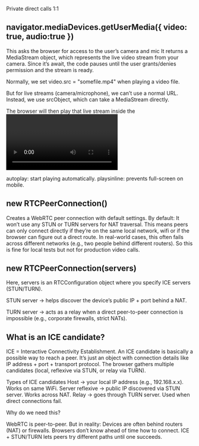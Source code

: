 
Private direct calls 1:1

## navigator.mediaDevices.getUserMedia({ video: true, audio:true })

This asks the browser for access to the user’s camera and mic
It returns a MediaStream object, which represents the live video stream from your camera.
Since it’s await, the code pauses until the user grants/denies permission and the stream is ready.

Normally, we set video.src = "somefile.mp4" when playing a video file.

But for live streams (camera/microphone), we can’t use a normal URL. Instead, we use srcObject, which can take a MediaStream directly.

The browser will then play that live stream inside the <video> element.

autoplay: start playing automatically.
playsinline: prevents full-screen on mobile.

## new RTCPeerConnection()

Creates a WebRTC peer connection with default settings.
By default:
It won’t use any STUN or TURN servers for NAT traversal.
This means peers can only connect directly if they’re on the same local network, wifi or if the browser can figure out a direct route.
In real-world cases, this often fails across different networks (e.g., two people behind different routers).
So this is fine for local tests but not for production video calls.

## new RTCPeerConnection(servers)

Here, servers is an RTCConfiguration object where you specify ICE servers (STUN/TURN).

STUN server → helps discover the device’s public IP + port behind a NAT.

TURN server → acts as a relay when a direct peer-to-peer connection is impossible (e.g., corporate firewalls, strict NATs).

## What is an ICE candidate?

ICE = Interactive Connectivity Establishment.
An ICE candidate is basically a possible way to reach a peer.
It’s just an object with connection details like IP address + port + transport protocol.
The browser gathers multiple candidates (local, reflexive via STUN, or relay via TURN).

Types of ICE candidates
Host → your local IP address (e.g., 192.168.x.x). Works on same WiFi.
Server reflexive → public IP discovered via STUN server. Works across NAT.
Relay → goes through TURN server. Used when direct connections fail.

Why do we need this?

WebRTC is peer-to-peer. But in reality:
Devices are often behind routers (NAT) or firewalls.
Browsers don’t know ahead of time how to connect.
ICE + STUN/TURN lets peers try different paths until one succeeds.

## 